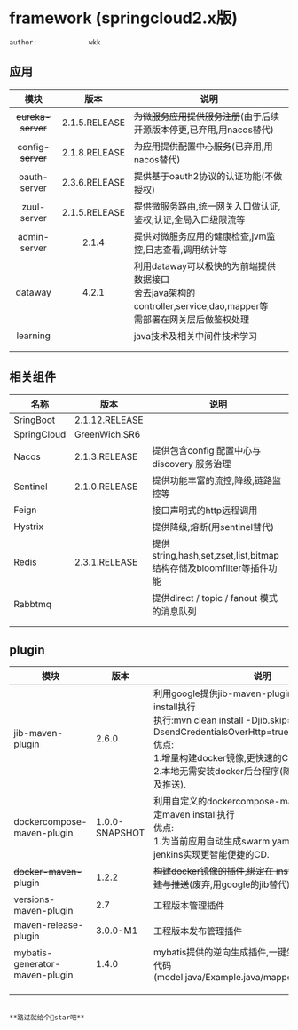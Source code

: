 # framework (springcloud2.x版)

	author: 			wkk

##	应用

|       模块        |     版本      | 说明                                                         |
| :---------------: | :-----------: | ------------------------------------------------------------ |
| ~~eureka-server~~ | 2.1.5.RELEASE | ~~为微服务应用提供服务注册~~(由于后续开源版本停更,已弃用,用nacos替代) |
| ~~config-server~~ | 2.1.8.RELEASE | ~~为应用提供配置中心服务~~(已弃用,用nacos替代)               |
|   oauth-server    | 2.3.6.RELEASE | 提供基于oauth2协议的认证功能(不做授权)                       |
|    zuul-server    | 2.1.5.RELEASE | 提供微服务路由,统一网关入口做认证,鉴权,认证,全局入口级限流等 |
|   admin-server    |     2.1.4     | 提供对微服务应用的健康检查,jvm监控,日志查看,调用统计等       |
|      dataway      |     4.2.1     | 利用dataway可以极快的为前端提供数据接口<br>舍去java架构的controller,service,dao,mapper等<br>需部署在网关层后做鉴权处理 |
|     learning      |               | java技术及相关中间件技术学习                                 |
|                   |               |                                                              |
|                   |               |                                                              |



## 相关组件

| 名称        | 版本           | 说明                                                         |
| ----------- | -------------- | ------------------------------------------------------------ |
| SringBoot   | 2.1.12.RELEASE |                                                              |
| SpringCloud | GreenWich.SR6  |                                                              |
| Nacos       | 2.1.3.RELEASE  | 提供包含config 配置中心与discovery 服务治理                  |
| Sentinel    | 2.1.0.RELEASE  | 提供功能丰富的流控,降级,链路监控等                           |
| Feign       |                | 接口声明式的http远程调用                                     |
| Hystrix     |                | 提供降级,熔断(用sentinel替代)                                |
| Redis       | 2.3.1.RELEASE  | 提供string,hash,set,zset,list,bitmap结构存储及bloomfilter等插件功能 |
| Rabbtmq     |                | 提供direct / topic / fanout 模式的消息队列                   |
|             |                |                                                              |
|             |                |                                                              |



## plugin

| 模块                           | 版本           | 说明                                                         |
| ------------------------------ | -------------- | ------------------------------------------------------------ |
| jib-maven-plugin               | 2.6.0          | 利用google提供jib-maven-plugin的插件,绑定maven install执行<br>执行:mvn clean install -Djib.skip=false -DsendCredentialsOverHttp=true -f pom.xml<br>优点:<br/>		1.增量构建docker镜像,更快速的CI.<br/>		2.本地无需安装docker后台程序(随处执行docker构建及推送). |
| dockercompose-maven-plugin     | 1.0.0-SNAPSHOT | 利用自定义的dockercompose-maven-plugin插件,绑定maven install执行<br/>优点:<br/>1.为当前应用自动生成swarm yaml编排文件,结合jenkins实现更智能便捷的CD. |
| ~~docker-maven-plugin~~        | 1.2.2          | ~~构建docker镜像的插件,绑定在 install执行周期,执行构建与推送~~(废弃,用google的jib替代) |
| versions-maven-plugin          | 2.7            | 工程版本管理插件                                             |
| maven-release-plugin           | 3.0.0-M1       | 工程版本发布管理插件                                         |
| mybatis-generator-maven-plugin | 1.4.0          | mybatis提供的逆向生成插件,一键生成数据库表对应的代码(model.java/Example.java/mapper.java/mapper.xml) |
|                                |                |                                                              |
|                                |                |                                                              |
|                                |                |                                                              |


																																																					**路过就给个🌟star吧**



